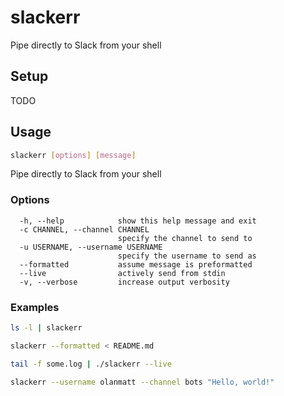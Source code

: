 # slackerr
Pipe directly to Slack from your shell

## Setup
TODO

## Usage

```sh
slackerr [options] [message]
```

Pipe directly to Slack from your shell

### Options
```
  -h, --help            show this help message and exit
  -c CHANNEL, --channel CHANNEL
                        specify the channel to send to
  -u USERNAME, --username USERNAME
                        specify the username to send as
  --formatted           assume message is preformatted
  --live                actively send from stdin
  -v, --verbose         increase output verbosity
```

### Examples

```sh
ls -l | slackerr
```

```sh
slackerr --formatted < README.md
```

```sh
tail -f some.log | ./slackerr --live
```

```sh
slackerr --username olanmatt --channel bots "Hello, world!"
```
